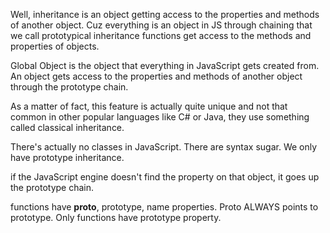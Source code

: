 Well, inheritance is an object getting access to the properties and methods of another object.
Cuz everything is an object in JS through chaining that we call prototypical inheritance functions get access to the methods and properties of objects.

Global Object is the object that everything in JavaScript gets created from.
An object gets access to the properties and methods of another object through the prototype chain.

As a matter of fact, this feature is actually quite unique and not that common in other popular languages like C# or Java, they use something called classical inheritance.

There's actually no classes in JavaScript. There are syntax sugar. We only have prototype inheritance.

if the JavaScript engine doesn't find the property on that object, it goes up the prototype chain.

functions have __proto__, prototype, name properties.
Proto ALWAYS points to prototype.
Only functions have prototype property.